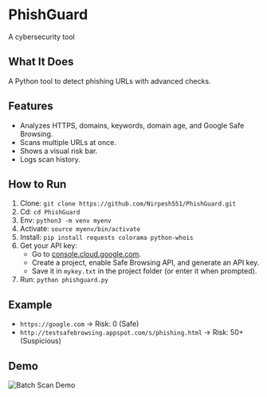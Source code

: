 # PhishGuard
A cybersecurity tool 

## What It Does
A Python tool to detect phishing URLs with advanced checks.

## Features
- Analyzes HTTPS, domains, keywords, domain age, and Google Safe Browsing.
- Scans multiple URLs at once.
- Shows a visual risk bar.
- Logs scan history.

## How to Run
1. Clone: `git clone https://github.com/Nirpesh551/PhishGuard.git`
2. Cd: `cd PhishGuard`
3. Env: `python3 -m venv myenv`
4. Activate: `source myenv/bin/activate`
5. Install: `pip install requests colorama python-whois`
6. Get your API key:
   - Go to [console.cloud.google.com](https://console.cloud.google.com).
   - Create a project, enable Safe Browsing API, and generate an API key.
   - Save it in `mykey.txt` in the project folder (or enter it when prompted).
7. Run: `python phishguard.py`

## Example
- `https://google.com` → Risk: 0 (Safe)
- `http://testsafebrowsing.appspot.com/s/phishing.html` → Risk: 50+ (Suspicious)

## Demo
![Batch Scan Demo](demo.png)

